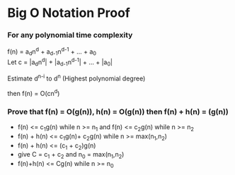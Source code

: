 # Big O Notation Proof
### For any polynomial time complexity

f(n) = a<sub>d</sub>n<sup>d</sup> + a<sub>d-1</sub>n<sup>d-1</sup> + ... + a<sub>0</sub>
<br>
Let c = |a<sub>d</sub>n<sup>d</sup>| + |a<sub>d-1</sub>n<sup>d-1</sup>| + ... + |a<sub>0</sub>|

Estimate d<sup>n-i</sup> to d<sup>n</sup> (Highest polynomial degree)

then f(n) = O(cn<sup>d</sup>)

### Prove that f(n) = O(g(n)), h(n) = O(g(n)) then f(n) + h(n) = (g(n)) 

- f(n) <= c<sub>1</sub>g(n) while n >= n<sub>1</sub> and f(n) <= c<sub>2</sub>g(n) while n >= n<sub>2</sub><br>
- f(n) + h(n) <= c<sub>1</sub>g(n)+ c<sub>2</sub>g(n)  while  n >= max(n<sub>1</sub>,n<sub>2</sub>)
- f(n) + h(n) <= (c<sub>1</sub> + c<sub>2</sub>)g(n)
- give C = c<sub>1</sub> + c<sub>2</sub> and n<sub>0</sub> = max(n<sub>1</sub>,n<sub>2</sub>)
- f(n)+h(n) <= Cg(n) while n >= n<sub>0</sub>
